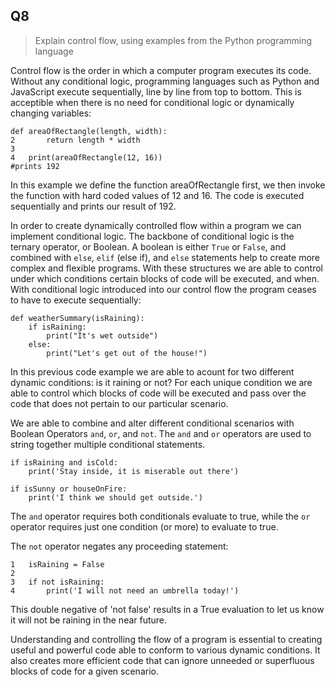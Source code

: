 ## Q8  

>Explain control flow, using examples from the Python programming language  


Control flow is the order in which a computer program executes its code. Without any conditional logic, programming languages such as Python and JavaScript execute sequentially, line by line from top to bottom. This is acceptible when there is no need for conditional logic or dynamically changing variables: 
```
def areaOfRectangle(length, width):
2	    return length * width
3	
4	print(areaOfRectangle(12, 16))
#prints 192
```
In this example we define the function areaOfRectangle first, we then invoke the function with hard coded values of 12 and 16. The code is executed sequentially and prints our result of 192.

In order to create dynamically controlled flow within a program we can implement conditional logic. The backbone of conditional logic is the ternary operator, or Boolean. A boolean is either ```True``` or ```False```, and combined with ```else```, ```elif``` (else if), and ```else``` statements help to create more complex and flexible programs. With these structures we are able to control under which conditions certain blocks of code will be executed, and when. With conditional logic introduced into our control flow the program ceases to have to execute sequentially:
```
def weatherSummary(isRaining):
    if isRaining:
        print("It's wet outside")
    else:
        print("Let's get out of the house!")

```
In this previous code example we are able to acount for two different dynamic conditions: is it raining or not? For each unique condition we are able to control which blocks of code will be executed and pass over the code that does not pertain to our particular scenario.  

We are able to combine and alter different conditional scenarios with Boolean Operators ```and```, ```or```, and ```not```. The ```and``` and ```or``` operators are used to string together multiple conditional statements. 
```
if isRaining and isCold:
    print('Stay inside, it is miserable out there')

if isSunny or houseOnFire:
    print('I think we should get outside.')
```
The ```and``` operator requires both conditionals evaluate to true, while the ```or``` operator requires just one condition (or more) to evaluate to true.

The ```not``` operator negates any proceeding statement:
```
1	isRaining = False
2	
3	if not isRaining:
4	    print('I will not need an umbrella today!')

```
This double negative of 'not false' results in a True evaluation to let us know it will not be raining in the near future.

Understanding and controlling the flow of a program is essential to creating useful and powerful code able to conform to various dynamic conditions. It also creates more efficient code that can ignore unneeded or superfluous blocks of code for a given scenario. 

